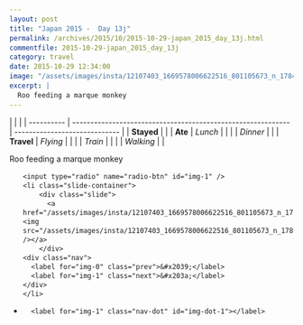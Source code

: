```yaml
---
layout: post
title: "Japan 2015 -  Day 13j"
permalink: /archives/2015/10/2015-10-29-japan_2015_day_13j.html
commentfile: 2015-10-29-japan_2015_day_13j
category: travel
date: 2015-10-29 12:34:00
image: "/assets/images/insta/12107403_1669578006622516_801105673_n_17845074742047535.jpg"
excerpt: |
  Roo feeding a marque monkey
---
```


|            |                                                              |
| ---------- | ------------------------------------------------------------ | ----------------------------- |
| **Stayed** |  |
| **Ate**    | _Lunch_                                                      |          |
|            | _Dinner_                                                     |          |
| **Travel** | _Flying_                                                     |          |
|            | _Train_                                                      |          |
|            | _Walking_                                                    |          |


Roo feeding a marque monkey


<ul class="slides">

    <input type="radio" name="radio-btn" id="img-1" />
    <li class="slide-container">
        <div class="slide">
          <a href="/assets/images/insta/12107403_1669578006622516_801105673_n_17845074742047535.jpg"><img src="/assets/images/insta/12107403_1669578006622516_801105673_n_17845074742047535.jpg" /></a>
        </div>
    <div class="nav">
      <label for="img-0" class="prev">&#x2039;</label>
      <label for="img-1" class="next">&#x203a;</label>
    </div>
    </li>
			
<li class="nav-dots">

      <label for="img-1" class="nav-dot" id="img-dot-1"></label>

</li>
</ul>        
             

		